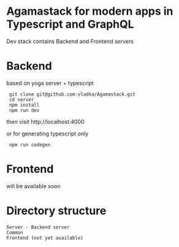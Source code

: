 # Agamastack for modern apps in **Typescript** and **GraphQL**
Dev stack contains Backend and Frontend *servers*

# Backend
 based on yoga server + typescript
```
 git clone git@github.com:vladka/Agamastack.git
 cd server
 npm install
 npm run dev

```

then visit http://localhost:4000

or for generating typescript only
```
 npm run codegen
```

# Frontend
 will be available soon


# Directory structure
```
Server - Backend server
Common
Frontend (not yet available)

```
  
